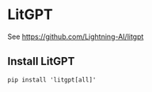 # LitGPT

See https://github.com/Lightning-AI/litgpt

## Install LitGPT

```
pip install 'litgpt[all]'
```
